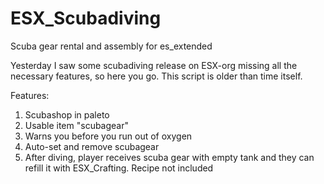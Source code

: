 # ESX_Scubadiving
Scuba gear rental and assembly for es_extended

Yesterday I saw some scubadiving release on ESX-org missing all the necessary features, so here you go.
This script is older than time itself. 

Features:
1. Scubashop in paleto
2. Usable item "scubagear"
3. Warns you before you run out of oxygen
4. Auto-set and remove scubagear
5. After diving, player receives scuba gear with empty tank and they can refill it with ESX_Crafting. Recipe not included

